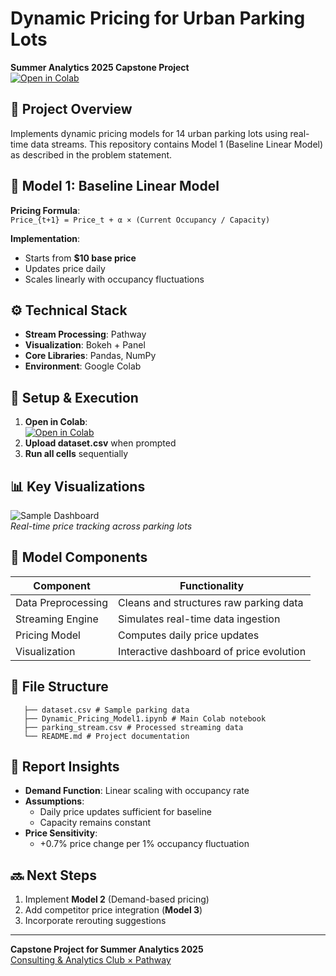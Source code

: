 # Dynamic Pricing for Urban Parking Lots
**Summer Analytics 2025 Capstone Project**  
[![Open in Colab](https://colab.research.google.com/assets/colab-badge.svg)](https://colab.research.google.com/drive/1b7z16bDHggoQxfWTA0CZQKBJoIjTwAkQ?usp=sharing)

## 📌 Project Overview
Implements dynamic pricing models for 14 urban parking lots using real-time data streams. This repository contains Model 1 (Baseline Linear Model) as described in the problem statement.

## 🧠 Model 1: Baseline Linear Model
**Pricing Formula**:  
`Price_{t+1} = Price_t + α × (Current Occupancy / Capacity)`  

**Implementation**:
- Starts from **$10 base price**
- Updates price daily
- Scales linearly with occupancy fluctuations

## ⚙️ Technical Stack
- **Stream Processing**: Pathway
- **Visualization**: Bokeh + Panel
- **Core Libraries**: Pandas, NumPy
- **Environment**: Google Colab

## 🚀 Setup & Execution
1. **Open in Colab**:  
   [![Open in Colab](https://colab.research.google.com/assets/colab-badge.svg)](https://colab.research.google.com/drive/1b7z16bDHggoQxfWTA0CZQKBJoIjTwAkQ?usp=sharing)
2. **Upload dataset.csv** when prompted
3. **Run all cells** sequentially

## 📊 Key Visualizations
![Sample Dashboard](screenshot.png)  
*Real-time price tracking across parking lots*

## 🧩 Model Components
| Component          | Functionality                             |
|--------------------|-------------------------------------------|
| Data Preprocessing | Cleans and structures raw parking data    |
| Streaming Engine   | Simulates real-time data ingestion        |
| Pricing Model      | Computes daily price updates              |
| Visualization      | Interactive dashboard of price evolution |

## 📂 File Structure
 ```
    ├── dataset.csv # Sample parking data
    ├── Dynamic_Pricing_Model1.ipynb # Main Colab notebook
    ├── parking_stream.csv # Processed streaming data
    └── README.md # Project documentation
 ```

## 📝 Report Insights
- **Demand Function**: Linear scaling with occupancy rate
- **Assumptions**: 
  - Daily price updates sufficient for baseline
  - Capacity remains constant
- **Price Sensitivity**: 
  - +0.7% price change per 1% occupancy fluctuation

## 🔜 Next Steps
1. Implement **Model 2** (Demand-based pricing)
2. Add competitor price integration (**Model 3**)
3. Incorporate rerouting suggestions

---
**Capstone Project for Summer Analytics 2025**  
[Consulting & Analytics Club × Pathway](https://www.caciitg.com/sa/course25/)
